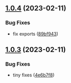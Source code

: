 ## [1.0.4](https://github.com/veiko/css-variable-parser/compare/v1.0.3...v1.0.4) (2023-02-11)


### Bug Fixes

* fix exports ([89bf943](https://github.com/veiko/css-variable-parser/commit/89bf943f4004a9e9fa4632236c7a71a9daa15135))

## [1.0.3](https://github.com/veiko/css-variable-parser/compare/v1.0.2...v1.0.3) (2023-02-11)


### Bug Fixes

* tiny fixes ([4e6b7f8](https://github.com/veiko/css-variable-parser/commit/4e6b7f8f5aa8b66b5403eda010448d03083ad8a1))
